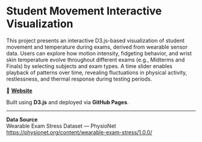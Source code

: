 # Student Movement Interactive Visualization


This project presents an interactive D3.js-based visualization of student movement and temperature during exams, derived from wearable sensor data. Users can explore how motion intensity, fidgeting behavior, and wrist skin temperature evolve throughout different exams (e.g., Midterms and Finals) by selecting subjects and exam types. A time slider enables playback of patterns over time, revealing fluctuations in physical activity, restlessness, and thermal response during testing periods.

🔗 **[Website](https://turkialrasheed.github.io/student-movement-interactive-vis/)**

Built using **D3.js** and deployed via **GitHub Pages**.

---

**Data Source**  
Wearable Exam Stress Dataset — PhysioNet  
https://physionet.org/content/wearable-exam-stress/1.0.0/

